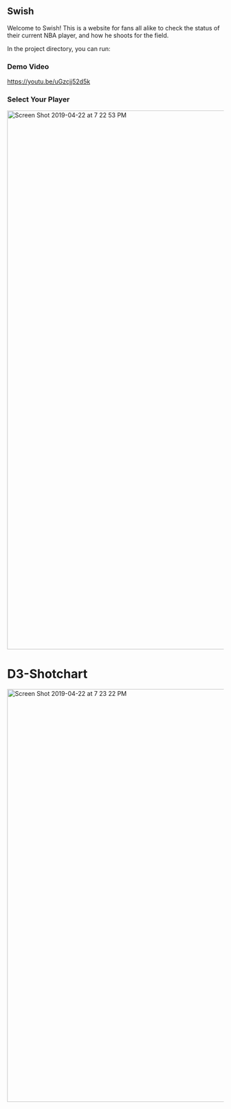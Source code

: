 ## Swish 

Welcome to Swish! This is a website for fans all alike to check the status of their current NBA player, and how he shoots for the field. 

In the project directory, you can run:

### Demo Video
https://youtu.be/uGzcjj52d5k

### Select Your Player 

<img width="1250" alt="Screen Shot 2019-04-22 at 7 22 53 PM" src="https://user-images.githubusercontent.com/34947061/56539779-dce1c880-6534-11e9-900f-07158b95682d.png">



# D3-Shotchart

<img width="958" alt="Screen Shot 2019-04-22 at 7 23 22 PM" src="https://user-images.githubusercontent.com/34947061/56539887-34803400-6535-11e9-948e-2891cad174c4.png">

